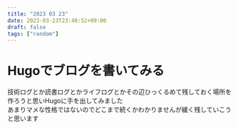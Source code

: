 ```yaml
---
title: "2023 03 23"
date: 2023-03-23T23:40:52+09:00
draft: false
tags: ["random"]
---
```


# Hugoでブログを書いてみる

技術ログとか読書ログとかライフログとかその辺ひっくるめて残しておく場所を作ろうと思いHugoに手を出してみました  
あまりマメな性格ではないのでどこまで続くかわかりませんが緩く残していこうと思います  